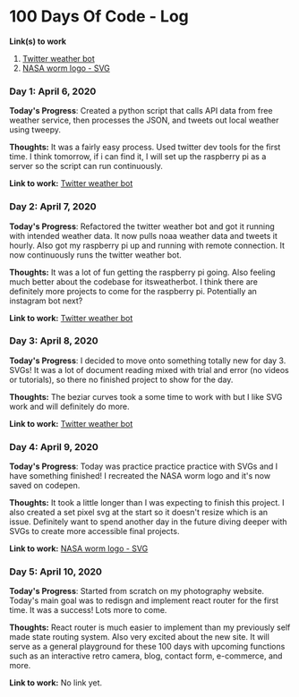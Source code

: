 # 100 Days Of Code - Log

**Link(s) to work**
1. [Twitter weather bot](https://twiiter.com/itsweatherbot)
2. [NASA worm logo - SVG](https://codepen.io/itsbenduncan/pen/ExVxBoP)

### Day 1: April 6, 2020

**Today's Progress**: Created a python script that calls API data from free weather service, then processes the JSON, and tweets out local weather using tweepy. 

**Thoughts:** It was a fairly easy process. Used twitter dev tools for the first time. I think tomorrow, if i can find it, I will set up the raspberry pi as a server so the script can run continuously.

**Link to work:** [Twitter weather bot](https://twiiter.com/itsweatherbot)

### Day 2: April 7, 2020

**Today's Progress**: Refactored the twitter weather bot and got it running with intended weather data. It now pulls noaa weather data and tweets it hourly. Also got my raspberry pi up and running with remote connection. It now continuously runs the twitter weather bot.  

**Thoughts:** It was a lot of fun getting the raspberry pi going. Also feeling much better about the codebase for itsweatherbot. I think there are definitely more projects to come for the raspberry pi. Potentially an instagram bot next?

**Link to work:** [Twitter weather bot](https://twiiter.com/itsweatherbot)

### Day 3: April 8, 2020

**Today's Progress**: I decided to move onto something totally new for day 3. SVGs! It was a lot of document reading mixed with trial and error (no videos or tutorials), so there no finished project to show for the day. 

**Thoughts:** The beziar curves took a some time to work with but I like SVG work and will definitely do more. 

**Link to work:** [Twitter weather bot](https://twiiter.com/itsweatherbot)

### Day 4: April 9, 2020

**Today's Progress**: Today was practice practice practice with SVGs and I have something finished! I recreated the NASA worm logo and it's now saved on codepen.

**Thoughts:** It took a little longer than I was expecting to finish this project. I also created a set pixel svg at the start so it doesn't resize which is an issue. Definitely want to spend another day in the future diving deeper with SVGs to create more accessible final projects. 

**Link to work:** [NASA worm logo - SVG](https://codepen.io/itsbenduncan/pen/ExVxBoP)

### Day 5: April 10, 2020

**Today's Progress**: Started from scratch on my photography website. Today's main goal was to redisgn and implement react router for the first time. It was a success! Lots more to come. 

**Thoughts:** React router is much easier to implement than my previously self made state routing system. Also very excited about the new site. It will serve as a general playground for these 100 days with upcoming functions such as an interactive retro camera, blog, contact form, e-commerce, and more. 

**Link to work:** No link yet.